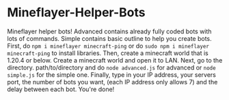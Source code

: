 # Mineflayer-Helper-Bots
Mineflayer helper bots!
Advanced contains already fully coded bots with lots of commands. Simple contains basic outline to help you create bots.
First, do   ```npm i mineflayer minecraft-ping``` or do ```sudo npm i mineflayer minecraft-ping``` to install libraries.
Then, create a minecraft world that is 1.20.4 or below. Create a minecraft world and open it to LAN.
Next, go to the directory. path/to/directory and do ```node advanced.js``` for advanced or ```node simple.js``` for the simple one.
Finally, type in your IP address, your servers port, the number of bots you want, (each IP address only allows 7) and the delay between each bot.
You're done!
